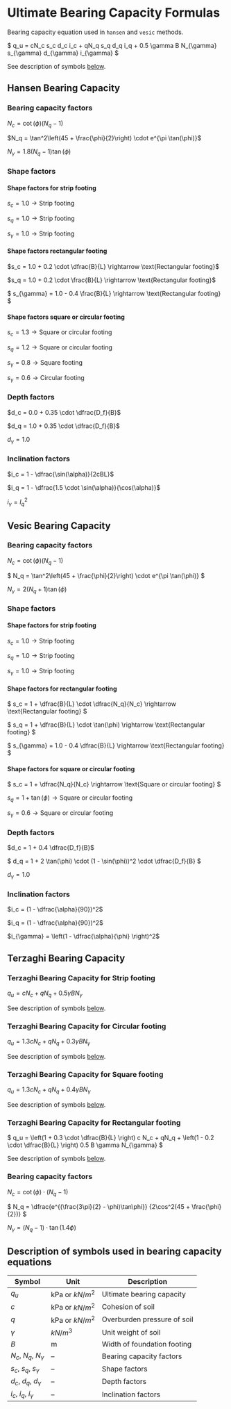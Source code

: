 # Ultimate Bearing Capacity Formulas

Bearing capacity equation used in `hansen` and `vesic` methods.

$
q_u = cN_c s_c d_c i_c + qN_q s_q d_q i_q +
0.5 \gamma B N_{\gamma} s_{\gamma} d_{\gamma} i_{\gamma}
$

See description of symbols
[below](#description-of-symbols-used-in-bearing-capacity-equations).

## Hansen Bearing Capacity

### Bearing capacity factors

$N_c = \cot(\phi) \left(N_q - 1\right)$

$N_q = \tan^2\left(45 + \frac{\phi}{2}\right) \cdot e^{\pi \tan(\phi)}$

$N_{\gamma} = 1.8 \left(N_q - 1\right) \tan(\phi)$

### Shape factors

#### Shape factors for strip footing

$s_c = 1.0 \rightarrow \text{Strip footing}$

$s_q = 1.0 \rightarrow \text{Strip footing}$

$s_{\gamma} = 1.0 \rightarrow \text{Strip footing}$

#### Shape factors rectangular footing

$s_c = 1.0 + 0.2 \cdot \dfrac{B}{L} \rightarrow \text{Rectangular footing}$

$s_q = 1.0 + 0.2 \cdot \frac{B}{L} \rightarrow \text{Rectangular footing}$

$
s_{\gamma} = 1.0 - 0.4 \frac{B}{L} \rightarrow
\text{Rectangular footing}
$

#### Shape factors square or circular footing

$s_c = 1.3 \rightarrow \text{Square or circular footing}$

$s_q = 1.2 \rightarrow \text{Square or circular footing}$

$s_{\gamma} = 0.8 \rightarrow \text{Square footing}$

$s_{\gamma} = 0.6 \rightarrow \text{Circular footing}$

### Depth factors

$d_c = 0.0 + 0.35 \cdot \dfrac{D_f}{B}$

$d_q = 1.0 + 0.35 \cdot \dfrac{D_f}{B}$

$d_{\gamma} = 1.0$

### Inclination factors

$i_c = 1 - \dfrac{\sin(\alpha)}{2cBL}$

$i_q = 1 - \dfrac{1.5 \cdot \sin(\alpha)}{\cos(\alpha)}$

$i_{\gamma} = I_q^2$

## Vesic Bearing Capacity

### Bearing capacity factors

$N_c = \cot(\phi) \left(N_q - 1\right)$

$
N_q = \tan^2\left(45 + \frac{\phi}{2}\right) \cdot
e^{\pi \tan(\phi)}
$

$N_{\gamma} = 2(N_q + 1) \tan(\phi)$

### Shape factors

#### Shape factors for strip footing

$s_c = 1.0 \rightarrow \text{Strip footing}$

$s_q = 1.0 \rightarrow \text{Strip footing}$

$s_{\gamma} = 1.0 \rightarrow \text{Strip footing}$

#### Shape factors for rectangular footing

$
s_c = 1 + \dfrac{B}{L} \cdot \dfrac{N_q}{N_c} \rightarrow
\text{Rectangular footing}
$

$
s_q = 1 + \dfrac{B}{L} \cdot \tan(\phi) \rightarrow
\text{Rectangular footing}
$

$
s_{\gamma} = 1.0 - 0.4 \dfrac{B}{L} \rightarrow
\text{Rectangular footing}
$

#### Shape factors for square or circular footing

$
s_c = 1 + \dfrac{N_q}{N_c} \rightarrow
\text{Square or circular footing}
$

$s_q = 1 + \tan(\phi) \rightarrow \text{Square or circular footing}$

$s_{\gamma} = 0.6 \rightarrow \text{Square or circular footing}$

### Depth factors

$d_c = 1 + 0.4 \dfrac{D_f}{B}$

$
d_q = 1 + 2 \tan(\phi) \cdot (1 - \sin(\phi))^2
\cdot \dfrac{D_f}{B}
$

$d_{\gamma} = 1.0$

### Inclination factors

$i_c = (1 - \dfrac{\alpha}{90})^2$

$i_q = (1 - \dfrac{\alpha}{90})^2$

$i_{\gamma} = \left(1 - \dfrac{\alpha}{\phi} \right)^2$

## Terzaghi Bearing Capacity

### Terzaghi Bearing Capacity for Strip footing

$q_u = cN_c + qN_q + 0.5 \gamma BN_{\gamma}$

See description of symbols
[below](#description-of-symbols-used-in-bearing-capacity-equations).

### Terzaghi Bearing Capacity for Circular footing

$q_u = 1.3cN_c + qN_q + 0.3 \gamma BN_{\gamma}$

See description of symbols
[below](#description-of-symbols-used-in-bearing-capacity-equations).

### Terzaghi Bearing Capacity for Square footing

$q_u = 1.3cN_c + qN_q + 0.4 \gamma BN_{\gamma}$

See description of symbols
[below](#description-of-symbols-used-in-bearing-capacity-equations).

### Terzaghi Bearing Capacity for Rectangular footing

$
q_u = \left(1 + 0.3 \cdot \dfrac{B}{L} \right) c N_c + qN_q +
\left(1 - 0.2 \cdot \dfrac{B}{L} \right) 0.5 B \gamma N_{\gamma}
$

See description of symbols
[below](#description-of-symbols-used-in-bearing-capacity-equations).

### Bearing capacity factors

$N_c = \cot(\phi) \cdot (N_q - 1)$

$
N_q = \dfrac{e^{(\frac{3\pi}{2} - \phi)\tan\phi}}
{2\cos^2(45 + \frac{\phi}{2})}
$

$N_{\gamma} =  (N_q - 1) \cdot \tan(1.4\phi)$

## Description of symbols used in bearing capacity equations

| Symbol                     | Unit            | Description                 |
|----------------------------|-----------------|-----------------------------|
| $q_u$                      | kPa or $kN/m^2$ | Ultimate bearing capacity   |
| $c$                        | kPa or $kN/m^2$ | Cohesion of soil            |
| $q$                        | kPa or $kN/m^2$ | Overburden pressure of soil |
| $\gamma$                   | $kN/m^3$        | Unit weight of soil         |
| $B$                        | m               | Width of foundation footing |
| $N_c$, $N_q$, $N_{\gamma}$ | –               | Bearing capacity factors    |
| $s_c$, $s_q$, $s_{\gamma}$ | –               | Shape factors               |
| $d_c$, $d_q$, $d_{\gamma}$ | –               | Depth factors               |
| $i_c$, $i_q$, $i_{\gamma}$ | –               | Inclination factors         |
